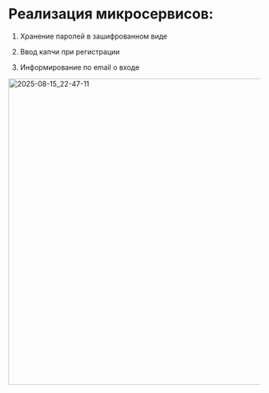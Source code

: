 # Реализация микросервисов:

1. Хранение паролей в зашифрованном виде

2. Ввод капчи при регистрации

3. Информирование по email о входе
<img width="694" height="611" alt="2025-08-15_22-47-11" src="https://github.com/user-attachments/assets/ab16b9de-d8d0-490e-bd9a-6b85c10146ca" />
